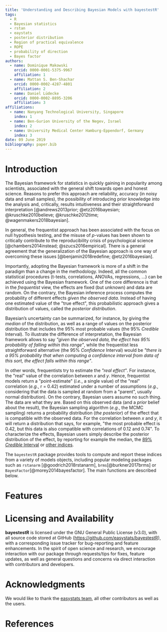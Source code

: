 ```yaml
---
title: 'Understanding and Describing Bayesian Models with bayestestR'
tags:
  - R
  - Bayesian statistics
  - rstan
  - eaystats
  - posterior distribution
  - Region of practical equivalence
  - ROPE
  - probability of direction
  - Bayes factor
authors:
  - name: Dominique Makowski
    orcid: 0000-0001-5375-9967
    affiliation: 1
  - name: Mattan S. Ben-Shachar
    orcid: 0000-0002-4287-4801
    affiliation: 2
  - name: Daniel Lüdecke
    orcid: 0000-0002-8895-3206
    affiliation: 3
affiliations:
  - name: Nanyang Technological University, Singapore
    index: 1
  - name: Ben-Gurion University of the Negev, Israel
    index: 2
  - name: University Medical Center Hamburg-Eppendorf, Germany
    index: 3
date: 09 June 2019
bibliography: paper.bib
---
```


# Introduction

The Bayesian framework for statistics in quickly gaining in popularity among scientists, associated with the general shift towards open and honest science. Reasons to prefer this approach are reliability, accuracy (in noisy data and small samples), the possibility of introducing prior knowledge into the analysis and, critically, results intuitiveness and their straightforward interpretation [@andrews2013prior; @etz2016bayesian; @kruschke2010believe; @kruschke2012time; @wagenmakers2018bayesian]. 

In general, the frequentist approach has been associated with the focus on null hypothesis testing, and the misuse of *p*-values has been shown to critically contribute to the reproducibility crisis of psychological science [@chambers2014instead; @szucs2016empirical]. There is a general agreement that the generalization of the Bayesian approach is one way of overcoming these issues [@benjamin2018redefine; @etz2016bayesian].

Importantly, adopting the Bayesian framework is more of a shift in the paradigm than a change in the methodology. Indeed, all the common statistical procedures (t-tests, correlations, ANOVAs, regressions, ...) can be achieved using the Bayesian framework. One of the core difference is that in the *frequentist* view, the effects are fixed (but unknown) and data are random. On the contrary, the Bayesian inference process computes the probability of different effects *given the observed data*. Instead of having one estimated value of the "true effect", this probabilistic approach gives a distribution of values, called the *posterior distribution*. 

Bayesian’s uncertainty can be summarized, for instance, by giving the *median* of the distribution, as well as a range of values on the posterior distribution that includes the 95% most probable values (the 95\% *Credible* Interval). To illustrate the difference of interpretation, the Bayesian framework allows to say *"given the observed data, the effect has 95% probability of falling within this range"*, while the frequentist less straightforward alternative (the 95\% *Confidence* Interval) would be *"there is a 95\% probability that when computing a confidence interval from data of this sort, the effect falls within this range"*. 

In other words, frequentists try to estimate the *"real effect"*. For instance, the "real" value of the correlation between *x* and *y*. Hence, frequentist models return a "point-estimate" (*i.e.*, a single value) of the "real" correlation (*e.g.*, r = 0.42) estimated under a number of assumptions (*e.g.*, considering that the data is sampled at random from a "parent", usually normal distribution). On the contrary, Bayesian users assume no such thing. The data are what they are. Based on this observed data (and a *prior* belief about the result), the Bayesian sampling algorithm (*e.g.*, the MCMC sampling) returns a probability distribution (*the posterior*) of the effect that is compatible with the observed data. For the correlation between *x* and *y*, it will return a distribution that says, for example, "the most probable effect is 0.42, but this data is also compatible with correlations of 0.12 and 0.74". To characterize the effects, Bayesian users simply describe the posterior distribution of the effect, by reporting for example the median, the [89% *Credible* Interval](https://easystats.github.io/bayestestR/articles/credible_interval.html) or [other indices](https://easystats.github.io/bayestestR/articles/guidelines.html).

The `bayestestR` package provides tools to compute and report these indices from a variety of models objects, including popular modeling packages such as `rstanarm` [@goodrich2018rstanarm], `brms`[@burkner2017brms] or `BayesFactor`[@morey2014bayesfactor]. The main functions are described below.


# Features


# Licensing and Availability

**bayestestR** is licensed under the GNU General Public License (v3.0), with all source code stored at GitHub (https://github.com/easystats/bayestestR), with a corresponding issue tracker for bug-reporting and feature enhancements. In the spirit of open science and research, we encourage interaction with our package through requests/tips for fixes, feature updates, as well as general questions and concerns via direct interaction with contributors and developers.

# Acknowledgments

We would like to thank the [easystats team](https://github.com/orgs/easystats/people), all other contributors as well as the users.

# References